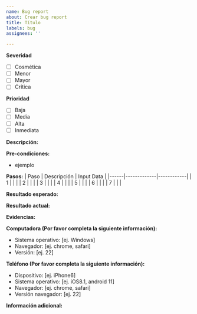 ```yaml
---
name: Bug report
about: Crear bug report
title: Título
labels: bug
assignees: ''

---
```


**Severidad**

- [ ] Cosmética
- [ ] Menor
- [ ] Mayor
- [ ] Crítica

**Prioridad**

- [ ] Baja
- [ ] Media
- [ ] Alta
- [ ] Inmediata

**Descripción:**

**Pre-condiciones:**

- ejemplo

**Pasos:**
| Paso | Descripción | Input Data |
|------|-------------|------------|
| 1 | | |
| 2 | | |
| 3 | | |
| 4 | | |
| 5 | | |
| 6 | | |
| 7 | | |

**Resultado esperado:**

**Resultado actual:**

**Evidencias:**

**Computadora (Por favor completa la siguiente información):**

- Sistema operativo: [ej. Windows]
- Navegador: [ej. chrome, safari]
- Versión: [ej. 22]

**Teléfono (Por favor completa la siguiente información):**

- Dispositivo: [ej. iPhone6]
- Sistema operativo: [ej. iOS8.1, android 11]
- Navegador: [ej. chrome, safari]
- Versión navegador: [ej. 22]

**Información adicional:**
